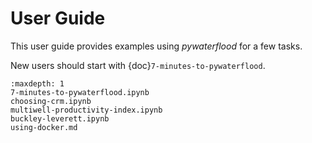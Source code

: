 # User Guide

This user guide provides examples using _pywaterflood_ for a few tasks.

New users should start with {doc}`7-minutes-to-pywaterflood`.

```{toctree}
:maxdepth: 1
7-minutes-to-pywaterflood.ipynb
choosing-crm.ipynb
multiwell-productivity-index.ipynb
buckley-leverett.ipynb
using-docker.md
```
